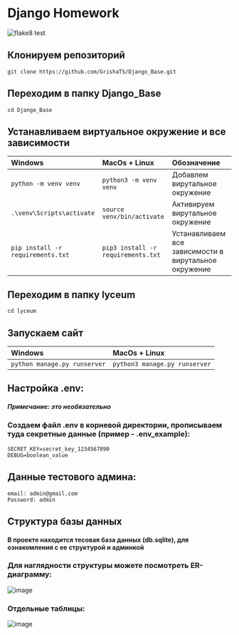 # Django Homework
![flake8 test]( https://github.com/GrishaTS/Django_Base/actions/workflows/python-package.yml/badge.svg) 

## Клонируем репозиторий
```commandline 
git clone https://github.com/GrishaTS/Django_Base.git
```

## Переходим в папку Django_Base
```commandline 
cd Django_Base
```

## Устанавливаем виртуальное окружение и все зависимости
| Windows | MacOs + Linux                            |Обозначение|
| :--------------- | :------------------------------ |:--------------- |
|`python -m venv venv`|`python3 -m venv venv`|Добавлем вирутальное окружение|
|`.\venv\Scripts\activate`|`source venv/bin/activate`| Активируем вирутальное окружение|
|`pip install -r requirements.txt`|`pip3 install -r requirements.txt`| Устанавливаем все зависимости в вирутальное окружение|

## Переходим в папку lyceum
```commandline 
cd lyceum
```

## Запускаем сайт
| Windows | MacOs + Linux                            |
| :--------------- | :------------------------------ |
|`python manage.py runserver`|`python3 manage.py runserver`|


## Настройка .env:
##### Примечание: это необязательно
### Создаем файл .env в корневой директории, прописываем туда секретные данные (пример - .env_example):
```commandline
SECRET_KEY=secret_key_1234567890
DEBUG=boolean_value
```

## Данные тестового админа:

```commandline
email: admin@gmail.com
Password: admin
```

## Структура базы данных
#### В проекте находится тесовая база данных (db.sqlite), для ознакомления с ее структурой и админкой
### Для наглядности структуры можете посмотреть ER-диаграмму:
![image](https://user-images.githubusercontent.com/69619529/202220165-2c5f11d2-e1c9-401f-ad1a-c5338c4a1ca7.png)
### Отдельные таблицы:
![image](https://user-images.githubusercontent.com/69619529/205300568-9c10b5b2-1bf2-46a6-822f-cf257e288af4.png)
